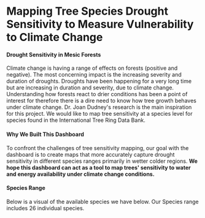 # Mapping Tree Species Drought Sensitivity to Measure Vulnerability to Climate Change

#### Drought Sensitivity in Mesic Forests

Climate change is having a range of effects on forests (positive and negative). The most concerning impact is the increasing severity and duration of droughts. Droughts have been happening for a very long time but are increasing in duration and severity, due to climate change. Understanding how forests react to drier conditions has been a point of interest for therefore there is a dire need to know how tree growth behaves under climate change. Dr. Joan Dudney's research is the main inspiration for this project. We would like to map tree sensitivity at a species level for species found in the International Tree Ring Data Bank. 

#### Why We Built This Dashboard

To confront the challenges of tree sensitivity mapping, our goal with the dashboard is to create maps that more accurately capture drought sensitivity in different species ranges primarily in wetter colder regions. **We hope this dashboard can act as a tool to map trees' sensitivity to water and energy availability under climate change conditions.**

#### Species Range
Below is a visual of the available species we have below. Our Species range includes 26 individual species.